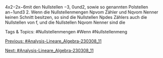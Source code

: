 4x2−2x−6mit den Nullstellen −3,
0und2, sowie so genannten Polstellen an−1und3
2.
Wenn die Nullstellenmengen Npvom Zähler und Nqvom Nenner keinen Schnitt besitzen, so sind die
Nullstellen Npdes Zählers auch die Nullstellen von f, und die Nullstellen Nqvom Nenner sind die

   Tags & Topics:
   #Nullstellenmengen
   #Wenn
   #Nullstellenmeng

[Previous: #Analysis-Lineare_Algebra-230308_11](Analysis-Lineare_Algebra-230308_11.md)

[Next: #Analysis-Lineare_Algebra-230308_11](Analysis-Lineare_Algebra-230308_11.md)
